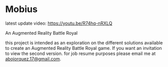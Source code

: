 # Mobius
latest update video: https://youtu.be/R74hq-nRXLQ

An Augmented Reality Battle Royal

this project is intended as an exploration on the different solutions available to create an Augmented Reality Battle Royal game.
If you want an invitation to view the second version. for job resume purposes please email me at abojorquez.17@gmail.com.
